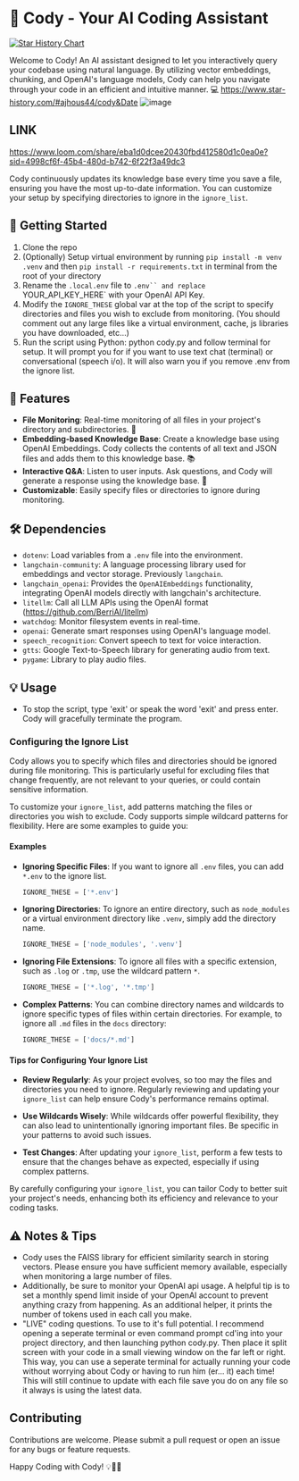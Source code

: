 
# 🤖 Cody - Your AI Coding Assistant 
[![Star History Chart](https://api.star-history.com/svg?repos=ajhous44/cody&type=Date)](https://star-history.com/#ajhous44/cody&Date)

Welcome to Cody! An AI assistant designed to let you interactively query your codebase using natural language. By utilizing vector embeddings, chunking, and OpenAI's language models, Cody can help you navigate through your code in an efficient and intuitive manner. 💻
https://www.star-history.com/#ajhous44/cody&Date
![image](https://github.com/ajhous44/cody/assets/42582780/f2a62a20-663c-4ec1-b000-67257331fb12)
## LINK
https://www.loom.com/share/eba1d0dcee20430fbd412580d1c0ea0e?sid=4998cf6f-45b4-480d-b742-6f22f3a49dc3


Cody continuously updates its knowledge base every time you save a file, ensuring you have the most up-to-date information. You can customize your setup by specifying directories to ignore in the `ignore_list`.

## 🚀 Getting Started

1. Clone the repo
2. (Optionally) Setup virtual environment by running `pip install -m venv .venv` and then `pip install -r requirements.txt` in terminal from the root of your directory
3. Rename the `.local.env` file to `.env`` and replace `YOUR_API_KEY_HERE` with your OpenAI API Key.
4. Modify the `IGNORE_THESE` global var at the top of the script to specify directories and files you wish to exclude from monitoring. (You should comment out any large files like a virtual environment, cache, js libraries you have downloaded, etc...)
5. Run the script using Python: python cody.py and follow terminal for setup. It will prompt you for if you want to use text chat (terminal) or conversational (speech i/o). It will also warn you if you remove .env from the ignore list.

## 🎯 Features

- **File Monitoring**: Real-time monitoring of all files in your project's directory and subdirectories. 👀
- **Embedding-based Knowledge Base**: Create a knowledge base using OpenAI Embeddings. Cody collects the contents of all text and JSON files and adds them to this knowledge base. 📚
- **Interactive Q&A**: Listen to user inputs. Ask questions, and Cody will generate a response using the knowledge base. 🧠
- **Customizable**: Easily specify files or directories to ignore during monitoring.

## 🛠 Dependencies

- `dotenv`: Load variables from a `.env` file into the environment.
- `langchain-community`: A language processing library used for embeddings and vector storage. Previously `langchain`.
- `langchain_openai`: Provides the `OpenAIEmbeddings` functionality, integrating OpenAI models directly with langchain's architecture.
- `litellm`: Call all LLM APIs using the OpenAI format (https://github.com/BerriAI/litellm)
- `watchdog`: Monitor filesystem events in real-time.
- `openai`: Generate smart responses using OpenAI's language model.
- `speech_recognition`: Convert speech to text for voice interaction.
- `gtts`: Google Text-to-Speech library for generating audio from text.
- `pygame`: Library to play audio files.

## 💡 Usage

- To stop the script, type 'exit' or speak the word 'exit' and press enter. Cody will gracefully terminate the program.

### Configuring the Ignore List

Cody allows you to specify which files and directories should be ignored during file monitoring. This is particularly useful for excluding files that change frequently, are not relevant to your queries, or could contain sensitive information.

To customize your `ignore_list`, add patterns matching the files or directories you wish to exclude. Cody supports simple wildcard patterns for flexibility. Here are some examples to guide you:

#### Examples

- **Ignoring Specific Files**: If you want to ignore all `.env` files, you can add `*.env` to the ignore list.
    ```python
    IGNORE_THESE = ['*.env']
    ```

- **Ignoring Directories**: To ignore an entire directory, such as `node_modules` or a virtual environment directory like `.venv`, simply add the directory name.
    ```python
    IGNORE_THESE = ['node_modules', '.venv']
    ```

- **Ignoring File Extensions**: To ignore all files with a specific extension, such as `.log` or `.tmp`, use the wildcard pattern `*`.
    ```python
    IGNORE_THESE = ['*.log', '*.tmp']
    ```

- **Complex Patterns**: You can combine directory names and wildcards to ignore specific types of files within certain directories. For example, to ignore all `.md` files in the `docs` directory:
    ```python
    IGNORE_THESE = ['docs/*.md']
    ```

#### Tips for Configuring Your Ignore List

- **Review Regularly**: As your project evolves, so too may the files and directories you need to ignore. Regularly reviewing and updating your `ignore_list` can help ensure Cody's performance remains optimal.

- **Use Wildcards Wisely**: While wildcards offer powerful flexibility, they can also lead to unintentionally ignoring important files. Be specific in your patterns to avoid such issues.

- **Test Changes**: After updating your `ignore_list`, perform a few tests to ensure that the changes behave as expected, especially if using complex patterns.

By carefully configuring your `ignore_list`, you can tailor Cody to better suit your project's needs, enhancing both its efficiency and relevance to your coding tasks.


## ⚠️ Notes & Tips

- Cody uses the FAISS library for efficient similarity search in storing vectors. Please ensure you have sufficient memory available, especially when monitoring a large number of files.
- Additionally, be sure to monitor your OpenAI api usage. A helpful tip is to set a monthly spend limit inside of your OpenAI account to prevent anything crazy from happening. As an additional helper, it prints the number of tokens used in each call you make.
- "LIVE" coding questions. To use to it's full potential. I recommend opening a seperate terminal or even command prompt cd'ing into your project directory, and then launching python cody.py. Then place it split screen with your code in a small viewing window on the far left or right. This way, you can use a seperate terminal for actually running your code without worrying about Cody or having to run him (er... it) each time! This will still continue to update with each file save you do on any file so it always is using the latest data.

## Contributing

Contributions are welcome. Please submit a pull request or open an issue for any bugs or feature requests.

Happy Coding with Cody! 💡🚀🎉
